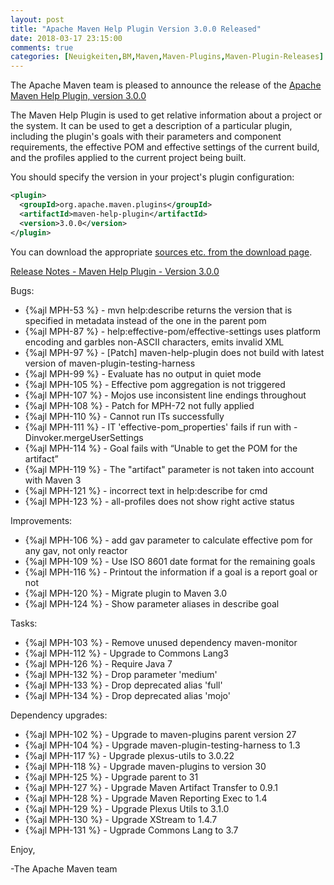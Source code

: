 ```yaml
---
layout: post
title: "Apache Maven Help Plugin Version 3.0.0 Released"
date: 2018-03-17 23:15:00
comments: true
categories: [Neuigkeiten,BM,Maven,Maven-Plugins,Maven-Plugin-Releases]
---
```

The Apache Maven team is pleased to announce the release of the 
[Apache Maven Help Plugin, version 3.0.0](https://maven.apache.org/plugins/maven-help-plugin/)

The Maven Help Plugin is used to get relative information about a project or
the system. It can be used to get a description of a particular plugin,
including the plugin's goals with their parameters and component requirements,
the effective POM and effective settings of the current build, and the profiles
applied to the current project being built.

You should specify the version in your project's plugin configuration:

``` xml
<plugin>
  <groupId>org.apache.maven.plugins</groupId>
  <artifactId>maven-help-plugin</artifactId>
  <version>3.0.0</version>
</plugin>
```

You can download the appropriate [sources etc. from the download page](https://maven.apache.org/plugins/maven-help-plugin/download.cgi).
 

<!-- more -->

[Release Notes - Maven Help Plugin - Version 3.0.0](https://issues.apache.org/jira/secure/ReleaseNote.jspa?projectId=12317522&version=12330788)

Bugs:

 * {%ajl MPH-53 %} - mvn help:describe returns the version that is specified in metadata instead of  the one in the parent pom
 * {%ajl MPH-87 %} - help:effective-pom/effective-settings uses platform encoding and garbles non-ASCII characters, emits invalid XML
 * {%ajl MPH-97 %} - [Patch] maven-help-plugin does not build with latest version of maven-plugin-testing-harness
 * {%ajl MPH-99 %} - Evaluate has no output in quiet mode
 * {%ajl MPH-105 %} - Effective pom aggregation is not triggered
 * {%ajl MPH-107 %} - Mojos use inconsistent line endings throughout
 * {%ajl MPH-108 %} - Patch for MPH-72 not fully applied
 * {%ajl MPH-110 %} - Cannot run ITs successfully
 * {%ajl MPH-111 %} - IT 'effective-pom_properties' fails if run with -Dinvoker.mergeUserSettings
 * {%ajl MPH-114 %} - Goal fails with “Unable to get the POM for the artifact”
 * {%ajl MPH-119 %} - The "artifact" parameter is not taken into account with Maven 3
 * {%ajl MPH-121 %} - incorrect text in help:describe for cmd
 * {%ajl MPH-123 %} - all-profiles does not show right active status

Improvements:

 * {%ajl MPH-106 %} - add gav parameter to calculate effective pom for any gav, not only reactor
 * {%ajl MPH-109 %} - Use ISO 8601 date format for the remaining goals
 * {%ajl MPH-116 %} - Printout the information if a goal is a report goal or not
 * {%ajl MPH-120 %} - Migrate plugin to Maven 3.0
 * {%ajl MPH-124 %} - Show parameter aliases in describe goal

Tasks:

 * {%ajl MPH-103 %} - Remove unused dependency maven-monitor
 * {%ajl MPH-112 %} - Upgrade to Commons Lang3
 * {%ajl MPH-126 %} - Require Java 7
 * {%ajl MPH-132 %} - Drop parameter 'medium'
 * {%ajl MPH-133 %} - Drop deprecated alias 'full'
 * {%ajl MPH-134 %} - Drop deprecated alias 'mojo'

Dependency upgrades:

 * {%ajl MPH-102 %} - Upgrade to maven-plugins parent version 27
 * {%ajl MPH-104 %} - Upgrade maven-plugin-testing-harness to 1.3
 * {%ajl MPH-117 %} - Upgrade plexus-utils to 3.0.22
 * {%ajl MPH-118 %} - Upgrade maven-plugins to version 30
 * {%ajl MPH-125 %} - Upgrade parent to 31
 * {%ajl MPH-127 %} - Upgrade Maven  Artifact Transfer to 0.9.1
 * {%ajl MPH-128 %} - Upgrade Maven Reporting Exec to 1.4
 * {%ajl MPH-129 %} - Upgrade Plexus Utils to 3.1.0
 * {%ajl MPH-130 %} - Upgrade XStream to 1.4.7
 * {%ajl MPH-131 %} - Ugprade Commons Lang to 3.7


Enjoy,

-The Apache Maven team

